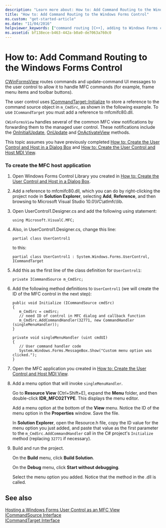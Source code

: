 ```yaml
---
description: "Learn more about: How to: Add Command Routing to the Windows Forms Control"
title: "How to: Add Command Routing to the Windows Forms Control"
ms.custom: "get-started-article"
ms.date: "11/04/2016"
helpviewer_keywords: ["command routing [C++], adding to Windows Forms controls", "Windows Forms controls [C++], command routing"]
ms.assetid: bf138ece-b463-442a-b0a0-de7063a760c0
---
```

# How to: Add Command Routing to the Windows Forms Control

[CWinFormsView](../mfc/reference/cwinformsview-class.md) routes commands and update-command UI messages to the user control to allow it to handle MFC commands (for example, frame menu items and toolbar buttons).

The user control uses [ICommandTarget::Initialize](../mfc/reference/icommandtarget-interface.md#initialize) to store a reference to the command source object in `m_CmdSrc`, as shown in the following example. To use `ICommandTarget` you must add a reference to mfcmifc80.dll.

`CWinFormsView` handles several of the common MFC view notifications by forwarding them to the managed user control. These notifications include the [OnInitialUpdate](../mfc/reference/iview-interface.md#oninitialupdate), [OnUpdate](../mfc/reference/iview-interface.md#onupdate) and [OnActivateView](../mfc/reference/iview-interface.md#onactivateview) methods.

This topic assumes you have previously completed [How to: Create the User Control and Host in a Dialog Box](../dotnet/how-to-create-the-user-control-and-host-in-a-dialog-box.md) and [How to: Create the User Control and Host MDI View](../dotnet/how-to-create-the-user-control-and-host-mdi-view.md).

### To create the MFC host application

1. Open Windows Forms Control Library you created in [How to: Create the User Control and Host in a Dialog Box](../dotnet/how-to-create-the-user-control-and-host-in-a-dialog-box.md).

1. Add a reference to mfcmifc80.dll, which you can do by right-clicking the project node in **Solution Explorer**, selecting **Add**, **Reference**, and then browsing to Microsoft Visual Studio 10.0\VC\atlmfc\lib.

1. Open UserControl1.Designer.cs and add the following using statement:

    ```
    using Microsoft.VisualC.MFC;
    ```

1. Also, in UserControl1.Designer.cs, change this line:

    ```
    partial class UserControl1
    ```

   to this:

    ```
    partial class UserControl1 : System.Windows.Forms.UserControl, ICommandTarget
    ```

1. Add this as the first line of the class definition for `UserControl1`:

    ```
    private ICommandSource m_CmdSrc;
    ```

1. Add the following method definitions to `UserControl1` (we will create the ID of the MFC control in the next step):

    ```
    public void Initialize (ICommandSource cmdSrc)
    {
       m_CmdSrc = cmdSrc;
       // need ID of control in MFC dialog and callback function
       m_CmdSrc.AddCommandHandler(32771, new CommandHandler (singleMenuHandler));
    }

    private void singleMenuHandler (uint cmdUI)
    {
       // User command handler code
       System.Windows.Forms.MessageBox.Show("Custom menu option was clicked.");
    }
    ```

1. Open the MFC application you created in [How to: Create the User Control and Host MDI View](../dotnet/how-to-create-the-user-control-and-host-mdi-view.md).

1. Add a menu option that will invoke `singleMenuHandler`.

   Go to **Resource View** (Ctrl+Shift+E), expand the **Menu** folder, and then double-click **IDR_MFC02TYPE**. This displays the menu editor.

   Add a menu option at the bottom of the **View** menu. Notice the ID of the menu option in the **Properties** window. Save the file.

   In **Solution Explorer**, open the Resource.h file, copy the ID value for the menu option you just added, and paste that value as the first parameter to the `m_CmdSrc.AddCommandHandler` call in the C# project's `Initialize` method (replacing `32771` if necessary).

1. Build and run the project.

   On the **Build** menu, click **Build Solution**.

   On the **Debug** menu, click **Start without debugging**.

   Select the menu option you added. Notice that the method in the .dll is called.

## See also

[Hosting a Windows Forms User Control as an MFC View](../dotnet/hosting-a-windows-forms-user-control-as-an-mfc-view.md)<br/>
[ICommandSource Interface](../mfc/reference/icommandsource-interface.md)<br/>
[ICommandTarget Interface](../mfc/reference/icommandtarget-interface.md)
